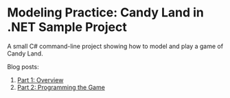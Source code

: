# Modeling Practice: Candy Land in .NET Sample Project

A small C# command-line project showing how to model and play a game of Candy Land.

Blog posts:

1. [Part 1: Overview](https://exceptionnotfound.net/simulating-candy-land-in-net-part-1-introduction-and-basics/)
2. [Part 2: Programming the Game](https://exceptionnotfound.net/simulating-candy-land-in-net-part-2-programming-the-game/)
